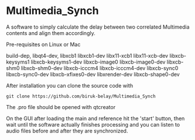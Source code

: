 # Multimedia_Synch
A software to simply calculate the delay between two correlated Multimedia contents and align them accordingly.

Pre-requisites on Linux or Mac 

build-dep, libqt4-dev, libxcb1 libxcb1-dev libx11-xcb1 libx11-xcb-dev libxcb-keysyms1 libxcb-keysyms1-dev libxcb-image0 libxcb-image0-dev libxcb-shm0 libxcb-shm0-dev libxcb-icccm4 libxcb-icccm4-dev libxcb-sync0 libxcb-sync0-dev libxcb-xfixes0-dev libxrender-dev libxcb-shape0-dev

After installation you can clone the source code with

    git clone https://github.com/biruk-belay/Multimedia_Synch
    
The .pro file should be opened with qtcreator

On the GUI after loading the main and reference hit the 'start' button, then wait until the software actually finishes processing and you can listen to audio files before and after they are synchronized.


